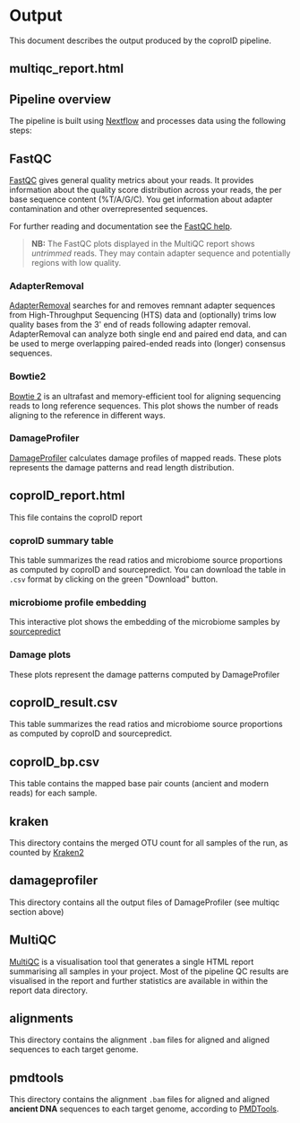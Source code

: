 # Output

This document describes the output produced by the coproID pipeline.

## multiqc_report.html

## Pipeline overview

The pipeline is built using [Nextflow](https://www.nextflow.io/)
and processes data using the following steps:


## FastQC

[FastQC](http://www.bioinformatics.babraham.ac.uk/projects/fastqc/) gives general quality metrics about your reads. It provides information about the quality score distribution across your reads, the per base sequence content (%T/A/G/C). You get information about adapter contamination and other overrepresented sequences.

For further reading and documentation see the [FastQC help](http://www.bioinformatics.babraham.ac.uk/projects/fastqc/Help/).

> **NB:** The FastQC plots displayed in the MultiQC report shows _untrimmed_ reads. They may contain adapter sequence and potentially regions with low quality.

### AdapterRemoval

[AdapterRemoval](https://github.com/MikkelSchubert/adapterremoval) searches for and removes remnant adapter sequences from High-Throughput Sequencing (HTS) data and (optionally) trims low quality bases from the 3' end of reads following adapter removal. AdapterRemoval can analyze both single end and paired end data, and can be used to merge overlapping paired-ended reads into (longer) consensus sequences.

### Bowtie2

[Bowtie 2](http://bowtie-bio.sourceforge.net/bowtie2/index.shtml) is an ultrafast and memory-efficient tool for aligning sequencing reads to long reference sequences.
This plot shows the number of reads aligning to the reference in different ways.

### DamageProfiler

[DamageProfiler](https://github.com/Integrative-Transcriptomics/DamageProfiler) calculates damage profiles of mapped reads.
These plots represents the damage patterns and read length distribution.

## coproID_report.html

This file contains the coproID report

### coproID summary table

This table summarizes the read ratios and microbiome source proportions as computed by coproID and sourcepredict.
You can download the table in `.csv` format by clicking on the green "Download" button.

### microbiome profile embedding

This interactive plot shows the embedding of the microbiome samples by [sourcepredict](https://github.com/maxibor/sourcepredict)

### Damage plots

These plots represent the damage patterns computed by DamageProfiler

## coproID_result.csv

This table summarizes the read ratios and microbiome source proportions as computed by coproID and sourcepredict.

## coproID_bp.csv

This table contains the mapped base pair counts (ancient and modern reads) for each sample.

## kraken

This directory contains the merged OTU count for all samples of the run, as counted by [Kraken2](https://ccb.jhu.edu/software/kraken2/)

## damageprofiler

This directory contains all the output files of DamageProfiler (see multiqc section above)

## MultiQC

[MultiQC](http://multiqc.info) is a visualisation tool that generates a single HTML report summarising all samples in your project. Most of the pipeline QC results are visualised in the report and further statistics are available in within the report data directory.

## alignments

This directory contains the alignment `.bam` files for aligned and aligned sequences to each target genome.

## pmdtools

This directory contains the alignment `.bam` files for aligned and aligned **ancient DNA** sequences to each target genome, according to [PMDTools](https://github.com/pontussk/PMDtools).
